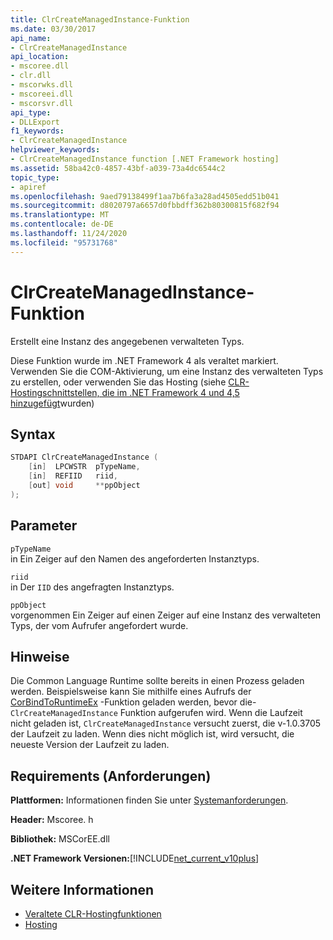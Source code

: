 ```yaml
---
title: ClrCreateManagedInstance-Funktion
ms.date: 03/30/2017
api_name:
- ClrCreateManagedInstance
api_location:
- mscoree.dll
- clr.dll
- mscorwks.dll
- mscoreei.dll
- mscorsvr.dll
api_type:
- DLLExport
f1_keywords:
- ClrCreateManagedInstance
helpviewer_keywords:
- ClrCreateManagedInstance function [.NET Framework hosting]
ms.assetid: 58ba42c0-4857-43bf-a039-73a4dc6544c2
topic_type:
- apiref
ms.openlocfilehash: 9aed79138499f1aa7b6fa3a28ad4505edd51b041
ms.sourcegitcommit: d8020797a6657d0fbbdff362b80300815f682f94
ms.translationtype: MT
ms.contentlocale: de-DE
ms.lasthandoff: 11/24/2020
ms.locfileid: "95731768"
---
```

# <a name="clrcreatemanagedinstance-function"></a>ClrCreateManagedInstance-Funktion

Erstellt eine Instanz des angegebenen verwalteten Typs.  
  
 Diese Funktion wurde im .NET Framework 4 als veraltet markiert. Verwenden Sie die COM-Aktivierung, um eine Instanz des verwalteten Typs zu erstellen, oder verwenden Sie das Hosting (siehe [CLR-Hostingschnittstellen, die im .NET Framework 4 und 4,5 hinzugefügt](clr-hosting-interfaces-added-in-the-net-framework-4-and-4-5.md)wurden)  
  
## <a name="syntax"></a>Syntax  
  
```cpp  
STDAPI ClrCreateManagedInstance (  
    [in]  LPCWSTR  pTypeName,
    [in]  REFIID   riid,
    [out] void     **ppObject  
);  
```  
  
## <a name="parameters"></a>Parameter  

 `pTypeName`  
 in Ein Zeiger auf den Namen des angeforderten Instanztyps.  
  
 `riid`  
 in Der `IID` des angefragten Instanztyps.  
  
 `ppObject`  
 vorgenommen Ein Zeiger auf einen Zeiger auf eine Instanz des verwalteten Typs, der vom Aufrufer angefordert wurde.  
  
## <a name="remarks"></a>Hinweise  

 Die Common Language Runtime sollte bereits in einen Prozess geladen werden. Beispielsweise kann Sie mithilfe eines Aufrufs der [CorBindToRuntimeEx](corbindtoruntimeex-function.md) -Funktion geladen werden, bevor die- `ClrCreateManagedInstance` Funktion aufgerufen wird. Wenn die Laufzeit nicht geladen ist, `ClrCreateManagedInstance` versucht zuerst, die v-1.0.3705 der Laufzeit zu laden. Wenn dies nicht möglich ist, wird versucht, die neueste Version der Laufzeit zu laden.  
  
## <a name="requirements"></a>Requirements (Anforderungen)  

 **Plattformen:** Informationen finden Sie unter [Systemanforderungen](../../get-started/system-requirements.md).  
  
 **Header:** Mscoree. h  
  
 **Bibliothek:** MSCorEE.dll  
  
 **.NET Framework Versionen:**[!INCLUDE[net_current_v10plus](../../../../includes/net-current-v10plus-md.md)]  
  
## <a name="see-also"></a>Weitere Informationen

- [Veraltete CLR-Hostingfunktionen](deprecated-clr-hosting-functions.md)
- [Hosting](index.md)
